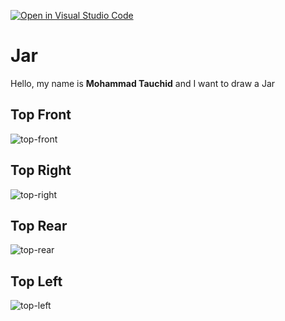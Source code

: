 [![Open in Visual Studio Code](https://classroom.github.com/assets/open-in-vscode-f059dc9a6f8d3a56e377f745f24479a46679e63a5d9fe6f495e02850cd0d8118.svg)](https://classroom.github.com/online_ide?assignment_repo_id=5691009&assignment_repo_type=AssignmentRepo)
# Jar
Hello, my name is **Mohammad Tauchid** and I want to draw a Jar
## Top Front
![top-front](assets/top-front.jpg)
## Top Right
![top-right](assets/top-right.jpg)
## Top Rear
![top-rear](assets/top-rear.jpg)
## Top Left
![top-left](assets/top-left.jpg)
